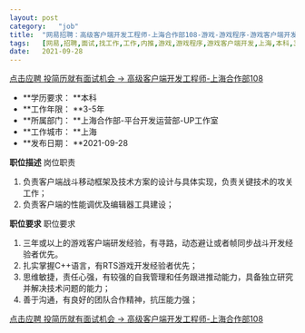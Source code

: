```yaml
---
layout:	post
category:	"job"
title:	"网易招聘：高级客户端开发工程师-上海合作部108-游戏-游戏程序-游戏客户端开发-上海本科3-5年"
tags:	[网易,招聘,面试,找工作,工作,内推,游戏,游戏程序,游戏客户端开发,上海,本科,3-5年]
date:	2021-09-28
---
```


[点击应聘 投简历就有面试机会 -> 高级客户端开发工程师-上海合作部108](http://mobile.bole.netease.com/bole/boleDetail?id=35376&employeeId=346f03c3cda5f04c&key=all)



- **学历要求： **本科
- **工作年限： **3-5年
- **所属部门： **上海合作部-平台开发运营部-UP工作室
- **工作城市： **上海
- **发布日期： **2021-09-28



**职位描述**
岗位职责
1. 负责客户端战斗移动框架及技术方案的设计与具体实现，负责关键技术的攻关工作；
2. 负责客户端的性能调优及编辑器工具建设；



**职位要求**
职位要求
1. 三年或以上的游戏客户端研发经验，有寻路，动态避让或者帧同步战斗开发经验者优先。
2. 扎实掌握C++语言，有RTS游戏开发经验者优先；
3. 思维敏捷，责任心强，有较强的自我管理和任务跟进推动能力，具备独立研究并解决技术问题的能力；
4. 善于沟通，有良好的团队合作精神，抗压能力强；



[点击应聘 投简历就有面试机会 -> 高级客户端开发工程师-上海合作部108](http://mobile.bole.netease.com/bole/boleDetail?id=35376&employeeId=346f03c3cda5f04c&key=all)